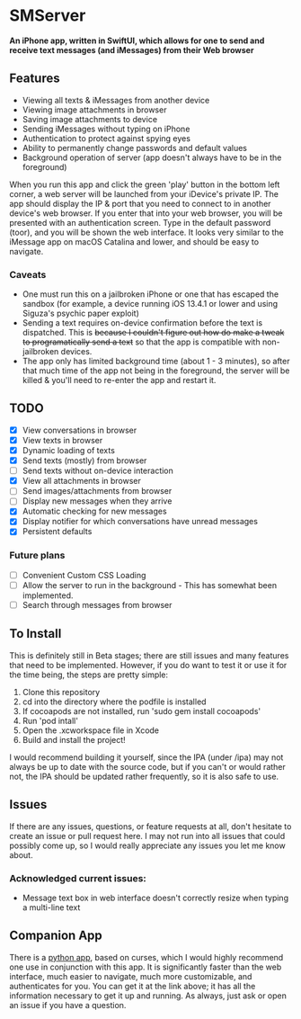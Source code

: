 # SMServer

**An iPhone app, written in SwiftUI, which allows for one to send and receive text messages (and iMessages) from their Web browser**

## Features
- Viewing all texts & iMessages from another device
- Viewing image attachments in browser
- Saving image attachments to device
- Sending iMessages without typing on iPhone
- Authentication to protect against spying eyes
- Ability to permanently change passwords and default values
- Background operation of server (app doesn't always have to be in the foreground) 

When you run this app and click the green 'play' button in the bottom left corner, a web server will be launched from your iDevice's private IP. The app should display the IP & port that you need to connect to in another device's web browser. If you enter that into your web browser, you will be presented with an authentication screen. Type in the default password (toor), and you will be shown the web interface. It looks very similar to the iMessage app on macOS Catalina and lower, and should be easy to navigate. 

### Caveats
- One must run this on a jailbroken iPhone or one that has escaped the sandbox (for example, a device running iOS 13.4.1 or lower and using Siguza's psychic paper exploit)
- Sending a text requires on-device confirmation before the text is dispatched. This is ~~because I couldn't figure out how do make a tweak to programatically send a text~~ so that the app is compatible with non-jailbroken devices.
- The app only has limited background time (about 1 - 3 minutes), so after that much time of the app not being in the foreground, the server will be killed & you'll need to re-enter the app and restart it.

## TODO

- [x] View conversations in browser
- [x] View texts in browser
- [x] Dynamic loading of texts
- [x] Send texts (mostly) from browser
- [ ] Send texts without on-device interaction
- [x] View all attachments in browser
- [ ] Send images/attachments from browser
- [ ] Display new messages when they arrive
- [x] Automatic checking for new messages
- [x] Display notifier for which conversations have unread messages
- [x] Persistent defaults

### Future plans
- [ ] Convenient Custom CSS Loading
- [ ] Allow the server to run in the background - This has somewhat been implemented. 
- [ ] Search through messages from browser

## To Install
This is definitely still in Beta stages; there are still issues and many features that need to be implemented. However, if you do want to test it or use it for the time being, the steps are pretty simple:

1. Clone this repository
2. cd into the directory where the podfile is installed
3. If cocoapods are not installed, run 'sudo gem install cocoapods'
4. Run 'pod intall'
5. Open the .xcworkspace file in Xcode
6. Build and install the project!

I would recommend building it yourself, since the IPA (under /ipa) may not always be up to date with the source code, but if you can't or would rather not, the IPA should be updated rather frequently, so it is also safe to use.

## Issues
If there are any issues, questions, or feature requests at all, don't hesitate to create an issue or pull request here. I may not run into all issues that could possibly come up, so I would really appreciate any issues you let me know about.

### Acknowledged current issues:
- Message text box in web interface doesn't correctly resize when typing a multi-line text

## Companion App
There is a [python app](http://github.com/iandwelker/smserver_receiver), based on curses, which I would highly recommend one use in conjunction with this app. It is significantly faster than the web interface, much easier to navigate, much more customizable, and authenticates for you. You can get it at the link above; it has all the information necessary to get it up and running. As always, just ask or open an issue if you have a question. 
